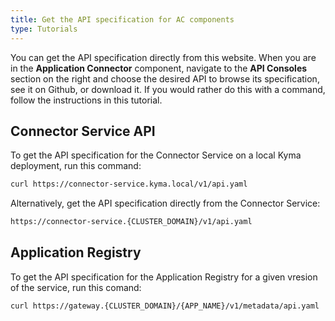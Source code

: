 ```yaml
---
title: Get the API specification for AC components
type: Tutorials
---
```


You can get the API specification directly from this website. When you are in the **Application Connector** component, navigate to the **API Consoles** section on the right and choose the desired API to browse its specification, see it on Github, or download it.
If you would rather do this with a command, follow the instructions in this tutorial. 

## Connector Service API

To get the API specification for the Connector Service on a local Kyma deployment, run this command:

```bash
curl https://connector-service.kyma.local/v1/api.yaml
```

Alternatively, get the API specification directly from the Connector Service: 

```bash
https://connector-service.{CLUSTER_DOMAIN}/v1/api.yaml
```

## Application Registry

To get the API specification for the Application Registry for a given vresion of the service, run this comand:

```bash
curl https://gateway.{CLUSTER_DOMAIN}/{APP_NAME}/v1/metadata/api.yaml
```